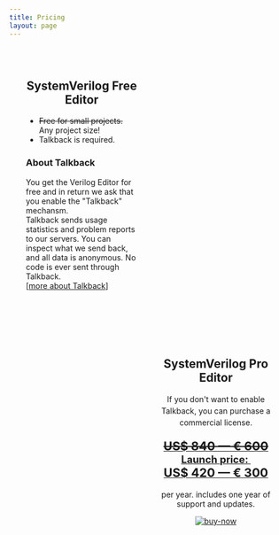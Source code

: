 ```yaml
---
title: Pricing
layout: page
---
```


<div class="float-overflow tb-terminal">
	<span property="dc:title" content="Versions and Pricing" class="rdf-meta element-hidden"></span><span property="sioc:num_replies" content="0" datatype="xsd:integer" class="rdf-meta element-hidden"></span>
	<div class="content">
		<div class="field field-name-body field-type-text-with-summary field-label-hidden">
			<div class="field-items">
				<div class="field-item even" property="content:encoded">
					<div id="container">
						<div id="left" style="width:40%;float:left;padding:30px;">
							<h2 style="text-align: center;">SystemVerilog Free Editor</h2>
							<ul>
								<li>
									<strike>Free for small projects.</strike> Any project size!
								</li>
								<li>
									Talkback is required.
								</li>
							</ul><h3>About Talkback</h3>
							<p>
								You get the Verilog Editor for free and in return we ask that you enable the "Talkback" mechansm.&nbsp;
								<br>
								Talkback sends usage statistics and problem reports to our servers. You can inspect what we send back, and all data is anonymous. No code is ever sent through Talkback.
								<br>
								[<a href="http://www.sigasi.com/sigasi-talkback" onclick="window.open(this.href, '', 'resizable=no,status=no,location=no,toolbar=no,menubar=no,fullscreen=no,scrollbars=no,dependent=no'); return false;">more about Talkback</a>]
								<br>
								&nbsp;
							</p>
						</div>
						<div id="right" style="width:40%;float:right;padding:30px;">
							<h2 style="text-align: center;">SystemVerilog Pro Editor</h2>
							<p style="text-align: center;">
								<span style="line-height: 20.7999992370605px;">If you don't want to enable Talkback</span><span style="line-height: 20.7999992370605px;">, you can purchase a commercial license.</span>
							</p>
							<p style="font-size: 130%; text-align: center;">
								<strong><a href="https://sites.fastspring.com/sigasi/instant/V2NL-1Y-S "><big><strike>US$ 840&nbsp;—&nbsp;€ 600</strike></big>
								<br>
								Launch price:&nbsp;</a></strong>
								<br>
								<strong><a href="https://sites.fastspring.com/sigasi/instant/V2NL-1Y-S "><big>US$ 420 —&nbsp;€ 300</big></a></strong>
							</p>
							<p style="text-align: center;">
								per year. includes one year of support and updates.
							</p>
							<p style="text-align: center;">
								<a href="https://sites.fastspring.com/sigasi/instant/V2NL-1Y-S "><img alt="buy-now" src="http://www.fastspring.com/images/bn/fs_button_07.png"></a>
							</p>
						</div>
					</div>
				</div>
			</div>
		</div>
	</div>
</div>